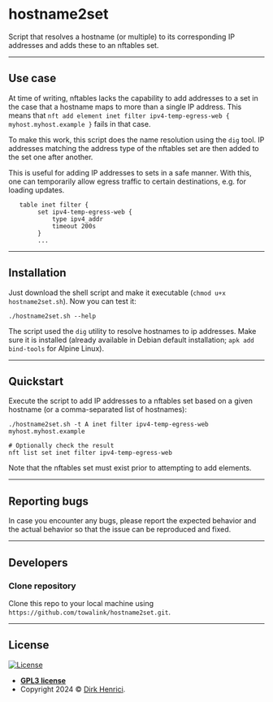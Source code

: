 # hostname2set

Script that resolves a hostname (or multiple) to its corresponding IP addresses and adds these to an nftables set.

---

## Use case

At time of writing, nftables lacks the capability to add addresses to a set in the case that a hostname maps to more than a single IP address. This means that ``nft add element inet filter ipv4-temp-egress-web { myhost.myhost.example }`` fails in that case.

To make this work, this script does the name resolution using the ``dig`` tool. IP addresses matching the address type of the nftables set are then added to the set one after another.

This is useful for adding IP addresses to sets in a safe manner. With this, one can temporarily allow egress traffic to certain destinations, e.g. for loading updates.
```
   table inet filter {
        set ipv4-temp-egress-web {
            type ipv4_addr
            timeout 200s
        }
        ...
```

---

## Installation

Just download the shell script and make it executable (``chmod u+x hostname2set.sh``). Now you can test it:

```shell
./hostname2set.sh --help
```

The script used the ``dig`` utility to resolve hostnames to ip addresses. Make sure it is installed (already available in Debian default installation; ``apk add bind-tools`` for Alpine Linux).

---

## Quickstart

Execute the script to add IP addresses to a nftables set based on a given hostname (or a comma-separated list of hostnames):

```shell
./hostname2set.sh -t A inet filter ipv4-temp-egress-web myhost.myhost.example

# Optionally check the result
nft list set inet filter ipv4-temp-egress-web
```

Note that the nftables set must exist prior to attempting to add elements.

---

## Reporting bugs

In case you encounter any bugs, please report the expected behavior and the actual behavior so that the issue can be reproduced and fixed.

---

## Developers

### Clone repository

Clone this repo to your local machine using `https://github.com/towalink/hostname2set.git`.

---

## License

[![License](http://img.shields.io/:license-gpl3-blue.svg?style=flat-square)](https://opensource.org/licenses/GPL-3.0)

- **[GPL3 license](https://opensource.org/licenses/GPL-3.0)**
- Copyright 2024 © <a href="https://github.com/towalink/hostname2set" target="_blank">Dirk Henrici</a>.
